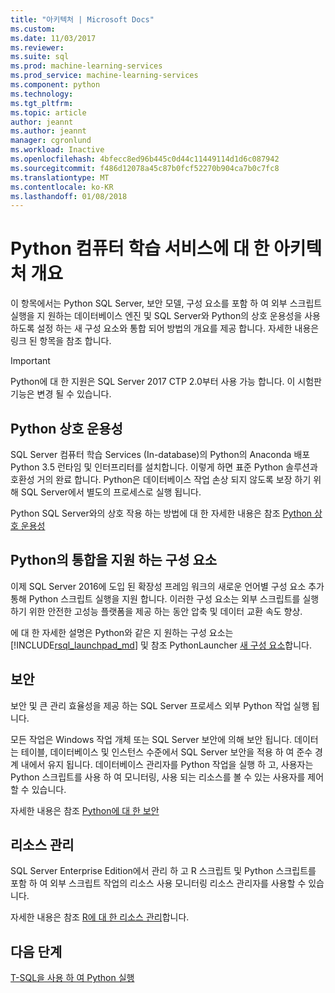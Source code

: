 ```yaml
---
title: "아키텍처 | Microsoft Docs"
ms.custom: 
ms.date: 11/03/2017
ms.reviewer: 
ms.suite: sql
ms.prod: machine-learning-services
ms.prod_service: machine-learning-services
ms.component: python
ms.technology: 
ms.tgt_pltfrm: 
ms.topic: article
author: jeannt
ms.author: jeannt
manager: cgronlund
ms.workload: Inactive
ms.openlocfilehash: 4bfecc8ed96b445c0d44c11449114d1d6c087942
ms.sourcegitcommit: f486d12078a45c87b0fcf52270b904ca7b0c7fc8
ms.translationtype: MT
ms.contentlocale: ko-KR
ms.lasthandoff: 01/08/2018
---
```

# <a name="architecture-overview-for-machine-learning-services-with-python"></a>Python 컴퓨터 학습 서비스에 대 한 아키텍처 개요

이 항목에서는 Python SQL Server, 보안 모델, 구성 요소를 포함 하 여 외부 스크립트 실행을 지 원하는 데이터베이스 엔진 및 SQL Server와 Python의 상호 운용성을 사용 하도록 설정 하는 새 구성 요소와 통합 되어 방법의 개요를 제공 합니다. 자세한 내용은 링크 된 항목을 참조 합니다.

> [!IMPORTANT]
> Python에 대 한 지원은 SQL Server 2017 CTP 2.0부터 사용 가능 합니다. 이 시험판 기능은 변경 될 수 있습니다.

## <a name="python-interoperability"></a>Python 상호 운용성

SQL Server 컴퓨터 학습 Services (In-database)의 Python의 Anaconda 배포 Python 3.5 런타임 및 인터프리터를 설치합니다. 이렇게 하면 표준 Python 솔루션과 호환성 거의 완료 합니다. Python은 데이터베이스 작업 손상 되지 않도록 보장 하기 위해 SQL Server에서 별도의 프로세스로 실행 됩니다.

Python SQL Server와의 상호 작용 하는 방법에 대 한 자세한 내용은 참조 [Python 상호 운용성](../../advanced-analytics/python/python-interoperability.md)

## <a name="components-that-support-python-integration"></a>Python의 통합을 지원 하는 구성 요소

이제 SQL Server 2016에 도입 된 확장성 프레임 워크의 새로운 언어별 구성 요소 추가 통해 Python 스크립트 실행을 지원 합니다. 이러한 구성 요소는 외부 스크립트를 실행 하기 위한 안전한 고성능 플랫폼을 제공 하는 동안 압축 및 데이터 교환 속도 향상.

에 대 한 자세한 설명은 Python와 같은 지 원하는 구성 요소는 [!INCLUDE[rsql_launchpad_md](../../includes/rsql-launchpad-md.md)] 및 참조 PythonLauncher [새 구성 요소](../../advanced-analytics/python/new-components-in-sql-server-to-support-python-integration.md)합니다.

## <a name="security"></a>보안

보안 및 큰 관리 효율성을 제공 하는 SQL Server 프로세스 외부 Python 작업 실행 됩니다.

모든 작업은 Windows 작업 개체 또는 SQL Server 보안에 의해 보안 됩니다. 데이터는 테이블, 데이터베이스 및 인스턴스 수준에서 SQL Server 보안을 적용 하 여 준수 경계 내에서 유지 됩니다. 데이터베이스 관리자를 Python 작업을 실행 하 고, 사용자는 Python 스크립트를 사용 하 여 모니터링, 사용 되는 리소스를 볼 수 있는 사용자를 제어할 수 있습니다.

자세한 내용은 참조 [Python에 대 한 보안](../../advanced-analytics/python/security-overview-sql-server-python-services.md)

## <a name="resource-governance"></a>리소스 관리

SQL Server Enterprise Edition에서 관리 하 고 R 스크립트 및 Python 스크립트를 포함 하 여 외부 스크립트 작업의 리소스 사용 모니터링 리소스 관리자를 사용할 수 있습니다.

자세한 내용은 참조 [R에 대 한 리소스 관리](../../advanced-analytics/r/resource-governance-for-r-services.md)합니다.

## <a name="next-steps"></a>다음 단계

[T-SQL을 사용 하 여 Python 실행](../tutorials/run-python-using-t-sql.md)

